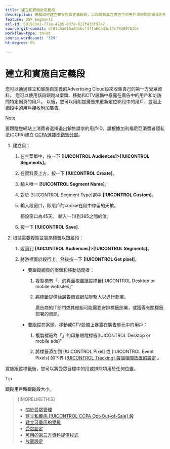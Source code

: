 ```yaml
---
title: 建立和實施自定義段
description: 瞭解如何建立和實施自定義網段，以跟蹤暴露在廣告中的用戶或訪問您網頁的用戶。
feature: DSP Segments
exl-id: 691903e2-773e-4205-837e-822f435f57a7
source-git-commit: df83d5ad16ad41bcf4ffa6dad3df7c793897636c
workflow-type: tm+mt
source-wordcount: '329'
ht-degree: 0%

---
```


# 建立和實施自定義段

您可以通過建立和實施自定義的Advertising Cloud段來收集自己的第一方受眾資料。 您可以使用該段跟蹤a)案頭、移動和CTV設備中暴露在廣告中的用戶和b)訪問特定網頁的用戶。 以後，您可以用附加廣告來重新定位網段中的用戶，或阻止網段中的用戶接收附加廣告。

>[!NOTE]
>
>要跟蹤您網站上消費者選擇退出銷售請求的用戶ID，請根據加利福尼亞消費者隱私法(CCPA)建立 [CCPA選擇不銷售分部](ccpa-opt-out-segment-create.md)。

1. 建立段：

   1. 在主菜單中，按一下 **[!UICONTROL Audiences]>[!UICONTROL Segments]**。

   1. 在資料表上方，按一下 **[!UICONTROL Create]**。

   1. 輸入唯一 **[!UICONTROL Segment Name]**。

   1. 對於 [!UICONTROL Segment Type]選中 **[!UICONTROL Custom]**。

   1. 輸入段窗口，即用戶的cookie在段中停留的天數。

      預設窗口為45天。 輸入一(1)到365之間的值。

   1. 按一下 **[!UICONTROL Save]**.

1. 根據需要複製並實施標籤以跟蹤段：

   1. 返回到 **[!UICONTROL Audiences]>[!UICONTROL Segments]**。

   2. 將游標置於段行上，然後按一下 **[!UICONTROL Get pixel]**。

      * 要跟蹤網頁的案頭和移動訪問者：

         1. 複製標有「」的頁面視圖跟蹤標籤[!UICONTROL Desktop or mobile websites]&quot;

         1. 將標籤提供給廣告商或網站聯繫人以進行部署。

            廣告商的IT部門或其他組可能需要安排標籤部署，或獲得有關標籤部署的資訊。
      * 要跟蹤在案頭、移動或CTV設備上暴露在廣告單元中的用戶：

         1. 複製標籤為「」的印象跟蹤標籤[!UICONTROL Desktop or mobile ads]&quot;

         1. 將標籤添加到 [!UICONTROL Pixel] 或 [!UICONTROL Event Pixels] 的下界 [[!UICONTROL Tracking] 每個相關放置的設定](/help/dsp/campaign-management/placements/placement-settings.html#tracking) 。 <!-- I'll add cross-reference to ad settings later. -->


實施跟蹤標籤後，您可以將受眾目標中的段或排除項用於任何位置。

>[!TIP]
>
>跟蹤用戶時跟蹤段大小。

>[!MORELIKETHIS]
>
>* [關於受眾管理](audience-about.md)
>* [建立和實施 [!UICONTROL CCPA Opt-Out-of-Sale] 段](ccpa-opt-out-segment-create.md)
>* [建立可重用的受眾](reusable-audience-create.md)
>* [受眾設定](audience-settings.md)
>* [可用的第三方資料提供程式](third-party-data-providers.md)
>* [放置設定](/help/dsp/campaign-management/placements/placement-settings.md)

<!-- I'll add x-ref to ad settings later.-->
